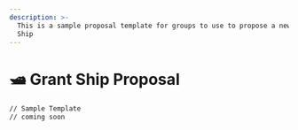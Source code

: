 ```yaml
---
description: >-
  This is a sample proposal template for groups to use to propose a new Grant
  Ship
---
```


# 🛥 Grant Ship Proposal

```markdown
// Sample Template
// coming soon
```
